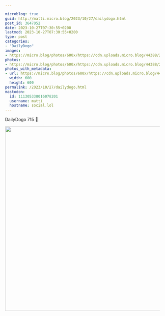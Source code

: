 ```yaml
---

microblog: true
guid: http://matti.micro.blog/2023/10/27/dailydogo.html
post_id: 3647052
date: 2023-10-27T07:30:55+0200
lastmod: 2023-10-27T07:30:55+0200
type: post
categories:
- "DailyDogo"
images:
- https://micro.blog/photos/600x/https://cdn.uploads.micro.blog/44388/2023/43f7bc773cbf4805bc4f15aac1355a1f.jpg
photos:
- https://micro.blog/photos/600x/https://cdn.uploads.micro.blog/44388/2023/43f7bc773cbf4805bc4f15aac1355a1f.jpg
photos_with_metadata:
- url: https://micro.blog/photos/600x/https://cdn.uploads.micro.blog/44388/2023/43f7bc773cbf4805bc4f15aac1355a1f.jpg
  width: 600
  height: 600
permalink: /2023/10/27/dailydogo.html
mastodon:
  id: 111305338016078201
  username: matti
  hostname: social.lol
---
```

DailyDogo 715 🐶

<img src="https://micro.blog/photos/600x/https://blog.martin-haehnel.de/uploads/2023/43f7bc773cbf4805bc4f15aac1355a1f.jpg" width="600" height="600" alt="" />
